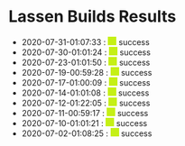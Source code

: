 # Lassen Builds Results

 - 2020-07-31-01:07:33 : ![green](./images/green.png) success
 - 2020-07-30-01:01:24 : ![green](./images/green.png) success
 - 2020-07-23-01:01:50 : ![green](./images/green.png) success
 - 2020-07-19-00:59:28 : ![green](./images/green.png) success
 - 2020-07-17-01:00:09 : ![green](./images/green.png) success
 - 2020-07-14-01:01:08 : ![green](./images/green.png) success
 - 2020-07-12-01:22:05 : ![green](./images/green.png) success
 - 2020-07-11-00:59:17 : ![green](./images/green.png) success
 - 2020-07-10-01:01:21 : ![green](./images/green.png) success
 - 2020-07-02-01:08:25 : ![green](./images/green.png) success
